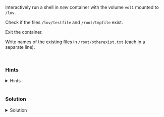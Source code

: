 Interactively run a shell in *new* container with the volume `vol1` mounted to `/lov`.

Check if the files `/lov/testfile` and `/root/tmpfile` exist.

Exit the container.

Write names of the existing files in `/root/otherexist.txt` (each in a separate line).


<br>

### Hints

<details>
  <summary>Hints</summary>

  see [docker run](https://docs.docker.com/engine/reference/commandline/run/#volume)

</details>

<br>

### Solution

<details>
  <summary>Solution</summary>

    `docker run -v vol1:/lov ubuntu`

</details>
